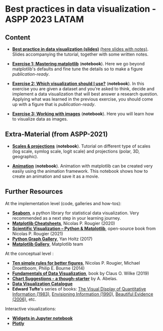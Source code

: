 # Best practices in data visualization - ASPP 2023 LATAM

## Content

* **[Best practice in data visualization (slides)](slides.pdf)** [(here slides with notes)](slides-notes.pdf). Slides accompanying the tutorial, together with some written notes.

* **[Exercise 1: Mastering matplotlib](exercise-1.ipynb)** (**notebook**). Here we go beyond matplotlib's defaults and fine tune the details so to  make a figure *publication-ready*.

* **[Exercise 2: Which visualization should I use?](exercise-2.ipynb)** (**notebook**). In this exercise you are given a dataset and you're asked to think, decide and implement a data visualization that will best answer a research question. Applying what was learned in the previous exercise, you should come up with a figure that is *publication-ready*.

* **[Exercise 3: Working with images](exercise-3.ipynb)** (**notebook**). Here you will learn how to visualize data as images.



## Extra-Material (from ASPP-2021)

* **[Scales & projections](https://github.com/ASPP/2021-bordeaux-dataviz/blob/master/03-scale-projection.ipynb)**
  (**notebook**). Tutorial on different type of scales (log scale, symlog scale, logit scale) and projections
  (polar, 3D, geographic).

* **[Animation](https://github.com/ASPP/2021-bordeaux-dataviz/blob/master/04-animation.ipynb)** (**notebook**). Animation with
  matplotlib can be created very easily using the animation framework. This notebook shows how to create an animation and save it as a movie.


## Further Resources

At the implementation level (code, galleries and how-tos):
- [**Seaborn**](https://seaborn.pydata.org/), a python library for statistical data visualization. Very recommended as a next step in your learning journey.
- [**Matplotlib Cheatsheets**](https://matplotlib.org/cheatsheets/), Nicolas P. Rougier (2020)
- [**Scientific Visualization – Python & Matplotlib**](https://github.com/rougier/scientific-visualization-book), open-source book from Nicolas P. Rougier (2021)
- [**Python Graph Gallery**](https://python-graph-gallery.com/), Yan Holtz (2017)
- [**Matplotlib Gallery**](https://matplotlib.org/stable/gallery/index.html), Matplotlib team


At the conceptual level :

- [**Ten simple rules for better figures**](https://journals.plos.org/ploscompbiol/article?id=10.1371/journal.pcbi.1003833), Nicolas P. Rougier, Michael Droettboom, Philip E. Bourne (2014)
- [**Fundamentals of Data Visualization**](https://serialmentor.com/dataviz/), book by Claus O. Wilke (2019)
- [**Chart Suggestions - a though-starter**](data/Abelas-Chart-Selection-Diagram.jpg) by A. Abelas.
- [**Data Visualization Catalogue**](https://datavizcatalogue.com/)
- **Edward Tufte**'s series of books: [The Visual Display of Quantitative Information (1983)](https://www.edwardtufte.com/tufte/books_vdqi), [Envisioning Information (1990)](https://www.edwardtufte.com/tufte/books_ei), [Beautiful Evidence (2006)](https://www.edwardtufte.com/tufte/books_be), etc.

Interactive visualizations:

- [**Widgets in Jupyter notebook**](https://ipywidgets.readthedocs.io/en/stable/examples/Using%20Interact.html)
- [**Plotly**](https://plotly.com/python/)

